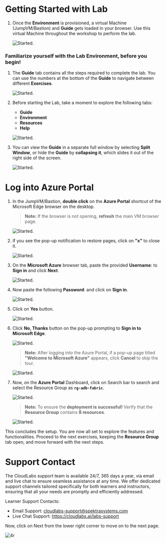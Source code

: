# Getting Started with Lab

1. Once the **Environment** is provisioned, a virtual Machine (JumpVM/Bastion) and **Guide** gets loaded in your browser. Use this virtual Machine throughout the workshop to perform the lab. 

   ![Started.](GetStarted/l1.png)


### Familiarize yourself with the Lab Environment, before you begin!

1. The **Guide** tab contains all the steps required to complete the lab. You can use the numbers at the bottom of the **Guide** to navigate between different **Exercises**.

   ![Started.](GetStarted/l2.png)

2. Before starting the Lab, take a moment to explore the following tabs:

    - **Guide**
    - **Environment**
    - **Resources**
    - **Help**

   ![Started.](GetStarted/l4.png)


3. You can view the **Guide** in a separate full window by selecting **Split Window**, or hide the **Guide** by **collapsing it**, which slides it out of the right side of the screen.

   ![Started.](GetStarted/l5.png)


# Log into Azure Portal

1. In the JumpVM/Bastion, **double click** on the **Azure Portal** shortcut of the Microsoft Edge browser on the desktop.

   >**Note:** If the browser is not opening, **refresh** the main VM browser page.

   ![Started.](GetStarted/Task6.png)

2. If you see the pop-up notification to restore pages, click on  **"x"**  to close it.

   ![Started.](GetStarted/Task7.png)

3. On the **Microsoft Azure** browser tab, paste the provided **Username**: **<inject key= "AzureAdUserEmail" enableCopy="true"/>**  to **Sign in** and click **Next**.

   ![Started.](GetStarted/Task8.png)

4. Now paste the following **Password**: **<inject key= "AzureAdUserPassword" enableCopy="true"/>** and click on **Sign in**.

   ![Started.](GetStarted/Task9.png)

5. Click on **Yes** button.

   ![Started.](GetStarted/Task10.png)

6. Click **No, Thanks** button on the pop-up prompting to **Sign in to Microsoft Edge**.

   ![Started.](GetStarted/signinpopup.png)
   
   >**Note:** After logging into the Azure Portal, if a pop-up page titled **"Welcome to Microsoft Azure"** appears, click **Cancel** to skip the tour.

   ![Started.](GetStarted/welcometoms.png)

7. Now, on the **Azure Portal** Dashboard, click on Search bar to search and select the Resource Group as **`rg-adb-fabric`**.
   
   ![Started.](GetStarted/1.png)


   >**Note:** To ensure the **deployment is successful!** Verify that the **Resource Group** contains **8 resources**.

   ![Started.](GetStarted/l6.png)

This concludes the setup. You are now all set to explore the features and functionalities. Proceed to the next exercises, keeping the **Resource Group** tab open, and move forward with the next steps.

# Support Contact

The CloudLabs support team is available 24/7, 365 days a year, via email and live chat to ensure seamless assistance at any time. We offer dedicated support channels tailored specifically for both learners and instructors, ensuring that all your needs are promptly and efficiently addressed.

Learner Support Contacts:

- Email Support: cloudlabs-support@spektrasystems.com
- Live Chat Support: https://cloudlabs.ai/labs-support


Now, click on Next from the lower right corner to move on to the next page.


![4r](./GetStarted/step1.png)
